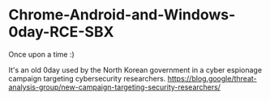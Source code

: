 # Chrome-Android-and-Windows-0day-RCE-SBX

Once upon a time :)

It's an old 0day used by the North Korean government in a cyber espionage campaign targeting cybersecurity researchers.
https://blog.google/threat-analysis-group/new-campaign-targeting-security-researchers/
